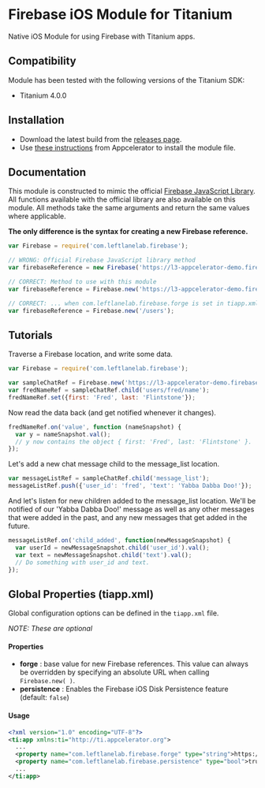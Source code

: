 # Firebase iOS Module for Titanium #

Native iOS Module for using Firebase with Titanium apps.

## Compatibility ##

Module has been tested with the following versions of the Titanium SDK:

- Titanium 4.0.0

## Installation ##

- Download the latest build from the [releases page](https://github.com/ianko/firebase-titanium/releases).
- Use [these instructions](http://docs.appcelerator.com/titanium/3.0/#!/guide/Using_a_Module) from Appcelerator to install the module file.

## Documentation ##

This module is constructed to mimic the official [Firebase JavaScript Library](https://www.firebase.com/docs/javascript/firebase/index.html). All functions available with the official library are also available on this module. All methods take the same arguments and return the same values where applicable.

**The only difference is the syntax for creating a new Firebase reference.**

```JavaScript
var Firebase = require('com.leftlanelab.firebase');

// WRONG: Official Firebase JavaScript library method
var firebaseReference = new Firebase('https://l3-appcelerator-demo.firebaseio.com/users');

// CORRECT: Method to use with this module
var firebaseReference = Firebase.new('https://l3-appcelerator-demo.firebaseio.com/users');

// CORRECT: ... when com.leftlanelab.firebase.forge is set in tiapp.xml
var firebaseReference = Firebase.new('/users');
```

## Tutorials ##

Traverse a Firebase location, and write some data.

```JavaScript
var Firebase = require('com.leftlanelab.firebase');

var sampleChatRef = Firebase.new('https://l3-appcelerator-demo.firebaseio.com');
var fredNameRef = sampleChatRef.child('users/fred/name');
fredNameRef.set({first: 'Fred', last: 'Flintstone'});
```

Now read the data back (and get notified whenever it changes).

```JavaScript
fredNameRef.on('value', function (nameSnapshot) {
  var y = nameSnapshot.val();
  // y now contains the object { first: 'Fred', last: 'Flintstone' }.
});
```

Let's add a new chat message child to the message_list location.

```JavaScript
var messageListRef = sampleChatRef.child('message_list');
messageListRef.push({'user_id': 'fred', 'text': 'Yabba Dabba Doo!'});
```

And let's listen for new children added to the message_list location. We'll be notified of our 'Yabba Dabba Doo!' message as well as any other messages that were added in the past, and any new messages that get added in the future.

```JavaScript
messageListRef.on('child_added', function(newMessageSnapshot) {
  var userId = newMessageSnapshot.child('user_id').val();
  var text = newMessageSnapshot.child('text').val();
  // Do something with user_id and text.
});
```

## Global Properties (tiapp.xml) ##

Global configuration options can be defined in the `tiapp.xml` file.

_NOTE: These are optional_

#### Properties ####

* **forge** : base value for new Firebase references. This value can always be overridden by specifying an absolute URL when calling `Firebase.new( )`.
* **persistence** : Enables the Firebase iOS Disk Persistence feature (default: `false`)

#### Usage ####

```XML
<?xml version="1.0" encoding="UTF-8"?>
<ti:app xmlns:ti="http://ti.appcelerator.org">
  ...
  <property name="com.leftlanelab.firebase.forge" type="string">https://l3-appcelerator-demo.firebaseio.com/</property>
  <property name="com.leftlanelab.firebase.persistence" type="bool">true</property>
  ...
</ti:app>
```
